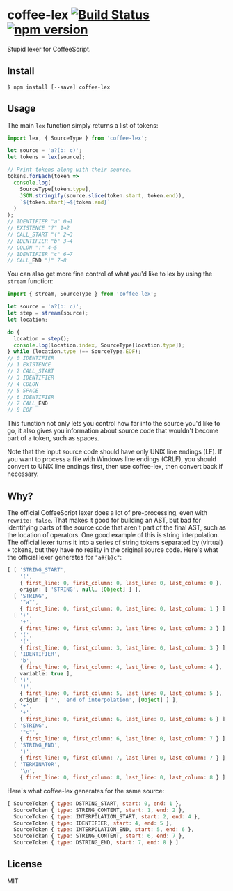 # coffee-lex [![Build Status](https://travis-ci.org/decaffeinate/coffee-lex.svg?branch=master)](https://travis-ci.org/decaffeinate/coffee-lex) [![npm version](https://badge.fury.io/js/coffee-lex.svg)](https://badge.fury.io/js/coffee-lex)

Stupid lexer for CoffeeScript.

## Install

```
$ npm install [--save] coffee-lex
```

## Usage

The main `lex` function simply returns a list of tokens:

```js
import lex, { SourceType } from 'coffee-lex';

let source = 'a?(b: c)';
let tokens = lex(source);

// Print tokens along with their source.
tokens.forEach(token =>
  console.log(
    SourceType[token.type],
    JSON.stringify(source.slice(token.start, token.end)),
    `${token.start}→${token.end}`
  )
);
// IDENTIFIER "a" 0→1
// EXISTENCE "?" 1→2
// CALL_START "(" 2→3
// IDENTIFIER "b" 3→4
// COLON ":" 4→5
// IDENTIFIER "c" 6→7
// CALL_END ")" 7→8
```

You can also get more fine control of what you'd like to lex by using the
`stream` function:

```js
import { stream, SourceType } from 'coffee-lex';

let source = 'a?(b: c)';
let step = stream(source);
let location;

do {
  location = step();
  console.log(location.index, SourceType[location.type]);
} while (location.type !== SourceType.EOF);
// 0 IDENTIFIER
// 1 EXISTENCE
// 2 CALL_START
// 3 IDENTIFIER
// 4 COLON
// 5 SPACE
// 6 IDENTIFIER
// 7 CALL_END
// 8 EOF
```

This function not only lets you control how far into the source you'd like to
go, it also gives you information about source code that wouldn't become part of
a token, such as spaces.

Note that the input source code should have only UNIX line endings (LF). If you
want to process a file with Windows line endings (CRLF), you should convert to
UNIX line endings first, then use coffee-lex, then convert back if necessary.

## Why?

The official CoffeeScript lexer does a lot of pre-processing, even with
`rewrite: false`. That makes it good for building an AST, but bad for
identifying parts of the source code that aren't part of the final AST, such as
the location of operators. One good example of this is string interpolation. The
official lexer turns it into a series of string tokens separated by (virtual)
`+` tokens, but they have no reality in the original source code. Here's what
the official lexer generates for `"a#{b}c"`:

```js
[ [ 'STRING_START',
    '(',
    { first_line: 0, first_column: 0, last_line: 0, last_column: 0 },
    origin: [ 'STRING', null, [Object] ] ],
  [ 'STRING',
    '"a"',
    { first_line: 0, first_column: 0, last_line: 0, last_column: 1 } ],
  [ '+',
    '+',
    { first_line: 0, first_column: 3, last_line: 0, last_column: 3 } ],
  [ '(',
    '(',
    { first_line: 0, first_column: 3, last_line: 0, last_column: 3 } ],
  [ 'IDENTIFIER',
    'b',
    { first_line: 0, first_column: 4, last_line: 0, last_column: 4 },
    variable: true ],
  [ ')',
    ')',
    { first_line: 0, first_column: 5, last_line: 0, last_column: 5 },
    origin: [ '', 'end of interpolation', [Object] ] ],
  [ '+',
    '+',
    { first_line: 0, first_column: 6, last_line: 0, last_column: 6 } ],
  [ 'STRING',
    '"c"',
    { first_line: 0, first_column: 6, last_line: 0, last_column: 7 } ],
  [ 'STRING_END',
    ')',
    { first_line: 0, first_column: 7, last_line: 0, last_column: 7 } ],
  [ 'TERMINATOR',
    '\n',
    { first_line: 0, first_column: 8, last_line: 0, last_column: 8 } ] ]
```

Here's what coffee-lex generates for the same source:

```js
[ SourceToken { type: DSTRING_START, start: 0, end: 1 },
  SourceToken { type: STRING_CONTENT, start: 1, end: 2 },
  SourceToken { type: INTERPOLATION_START, start: 2, end: 4 },
  SourceToken { type: IDENTIFIER, start: 4, end: 5 },
  SourceToken { type: INTERPOLATION_END, start: 5, end: 6 },
  SourceToken { type: STRING_CONTENT, start: 6, end: 7 },
  SourceToken { type: DSTRING_END, start: 7, end: 8 } ]
```

## License

MIT
